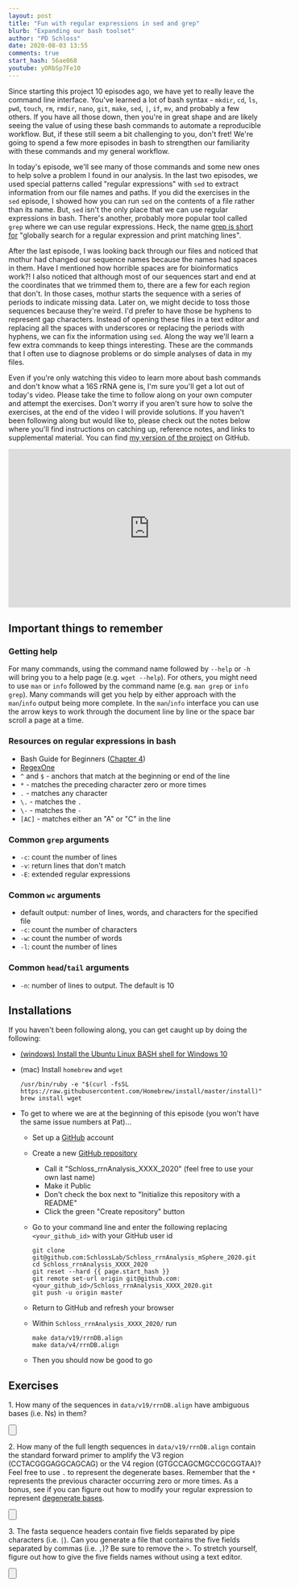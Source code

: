 ```yaml
---
layout: post
title: "Fun with regular expressions in sed and grep"
blurb: "Expanding our bash toolset"
author: "PD Schloss"
date: 2020-08-03 13:55
comments: true
start_hash: 56ae068
youtube: yORbSp7Fe10
---
```


Since starting this project 10 episodes ago, we have yet to really leave the command line interface. You've learned a lot of bash syntax - `mkdir`, `cd`, `ls`, `pwd`, `touch`, `rm`, `rmdir`, `nano`, `git`, `make`, `sed`, `|`, `if`, `mv`, and probably a few others. If you have all those down, then you're in great shape and are likely seeing the value of using these bash commands to automate a reproducible workflow. But, if these still seem a bit challenging to you, don't fret! We're going to spend a few more episodes in bash to strengthen our familiarity with these commands and my general workflow.

In today's episode, we'll see many of those commands and some new ones to help solve a problem I found in our analysis. In the last two episodes, we used special patterns called "regular expressions" with `sed` to extract information from our file names and paths. If you did the exercises in the `sed` episode, I showed how you can run `sed` on the contents of a file rather than its name. But, `sed` isn't the only place that we can use regular expressions in bash. There's another, probably more popular tool called `grep` where we can use regular expressions. Heck, the name [grep is short for](https://en.wikipedia.org/wiki/Grep) "globally search for a regular expression and print matching lines".

After the last episode, I was looking back through our files and noticed that mothur had changed our sequence names because the names had spaces in them. Have I mentioned how horrible spaces are for bioinformatics work?! I also noticed that although most of our sequences start and end at the coordinates that we trimmed them to, there are a few for each region that don't. In those cases, mothur starts the sequence with a series of periods to indicate missing data. Later on, we might decide to toss those sequences because they're weird. I'd prefer to have those be hyphens to represent gap characters. Instead of opening these files in a text editor and replacing all the spaces with underscores or replacing the periods with hyphens, we can fix the information using `sed`. Along the way we'll learn a few extra commands to keep things interesting. These are the commands that I often use to diagnose problems or do simple analyses of data in my files.

Even if you're only watching this video to learn more about bash commands and don't know what a 16S rRNA gene is, I'm sure you'll get a lot out of today's video. Please take the time to follow along on your own computer and attempt the exercises. Don't worry if you aren't sure how to solve the exercises, at the end of the video I will provide solutions. If you haven't been following along but would like to, please check out the notes below where you'll find instructions on catching up, reference notes, and links to supplemental material. You can find [my version of the project](https://github.com/SchlossLab/Schloss_rrnAnalysis_mSphere_2020) on GitHub.

<iframe style="margin: 0 auto;display:block;" width="560" height="315" src="https://www.youtube.com/embed/{{ page.youtube }}" frameborder="0" allow="accelerometer; autoplay; encrypted-media; gyroscope; picture-in-picture" allowfullscreen></iframe>


## Important things to remember

### Getting help
For many commands, using the command name followed by `--help` or `-h` will bring you to a help page (e.g. `wget --help`). For others, you might need to use `man` or `info` followed by the command name (e.g. `man grep` or `info grep`). Many commands will get you help by either approach with the `man`/`info` output being more complete. In the `man`/`info` interface you can use the arrow keys to work through the document line by line or the space bar scroll a page at a time.


### Resources on regular expressions in bash
* Bash Guide for Beginners ([Chapter 4](https://www.tldp.org/LDP/Bash-Beginners-Guide/html/chap_04.html))
* [RegexOne](https://regexone.com)
* `^` and `$` - anchors that match at the beginning or end of the line
* `*` - matches the preceding character zero or more times
* `.` - matches any character
* `\.` - matches the `.`
* `\-` - matches the `-`
* `[AC]` - matches either an "A" or "C" in the line

### Common `grep` arguments
* `-c`: count the number of lines
* `-v`: return lines that don't match
* `-E`: extended regular expressions


### Common `wc` arguments
* default output: number of lines, words, and characters for the specified file
* `-c`: count the number of characters
* `-w`: count the number of words
* `-l`: count the number of lines


### Common `head`/`tail` arguments
* `-n`: number of lines to output. The default is 10



## Installations

If you haven't been following along, you can get caught up by doing the following:

* [(windows) Install the Ubuntu Linux BASH shell for Windows 10](https://itsfoss.com/install-bash-on-windows/)
* (mac) Install `homebrew` and `wget`  

	```
	/usr/bin/ruby -e "$(curl -fsSL https://raw.githubusercontent.com/Homebrew/install/master/install)"
	brew install wget
	```

* To get to where we are at the beginning of this episode (you won't have the same issue numbers at Pat)...
  - Set up a [GitHub](https://www.github.com) account
  - Create a new [GitHub repository](https://github.com/new)
    - Call it "Schloss_rrnAnalysis_XXXX_2020" (feel free to use your own last name)
    - Make it Public
    - Don't check the box next to "Initialize this repository with a README"
    - Click the green "Create repository" button
  - Go to your command line and enter the following replacing `<your_github_id>` with your GitHub user id

		git clone git@github.com:SchlossLab/Schloss_rrnAnalysis_mSphere_2020.git
		cd Schloss_rrnAnalysis_XXXX_2020
		git reset --hard {{ page.start_hash }}
		git remote set-url origin git@github.com:<your_github_id>/Schloss_rrnAnalysis_XXXX_2020.git
		git push -u origin master  

  - Return to GitHub and refresh your browser
  - Within `Schloss_rrnAnalysis_XXXX_2020/` run

	```
	make data/v19/rrnDB.align
	make data/v4/rrnDB.align
	```

  - Then you should now be good to go


## Exercises

1\. How many of the sequences in `data/v19/rrnDB.align` have ambiguous bases (i.e. Ns) in them?

<input type="button" class="hideshow">
<div markdown="1" style="display:none;">
grep -v ">" data/v19/rrnDB.align | grep -c "N"
grep -v ">" data/v19/rrnDB.align | grep "N" | wc -l
</div>

2\. How many of the full length sequences in `data/v19/rrnDB.align` contain the standard forward primer to amplify the V3 region (CCTACGGGAGGCAGCAG) or the V4 region (GTGCCAGCMGCCGCGGTAA)? Feel free to use `.` to represent the degenerate bases. Remember that the `*` represents the previous character occurring zero or more times. As a bonus, see if you can figure out how to modify your regular expression to represent [degenerate bases](https://www.bioinformatics.org/sms/iupac.html).

<input type="button" class="hideshow">
<div markdown="1" style="display:none;">
grep "C-*C-*T-*A-*C-*G-*G-*G-*A-*G-*G-*C-*A-*G-*C-*A-*G" data/v19/rrnDB.align | wc -l
grep "G-*T-*G-*C-*C-*A-*G-*C-*.-*G-*C-*C-*G-*C-*G-*G-*T-*A-*A" data/v19/rrnDB.align | wc -l
grep "G-*T-*G-*C-*C-*A-*G-*C-*[AC]-*G-*C-*C-*G-*C-*G-*G-*T-*A-*A" data/v19/rrnDB.align | wc -l
</div>

3\. The fasta sequence headers contain five fields separated by pipe characters (i.e. `|`). Can you generate a file that contains the five fields separated by commas (i.e. `,`)? Be sure to remove the `>`. To stretch yourself, figure out how to give the five fields names without using a text editor.

<input type="button" class="hideshow">
<div markdown="1" style="display:none;">
echo "organism_name,genome_accession,sequence_accession,chromosome,genome_coordiantes" > header_table.csv
grep ">" data/v19/rrnDB.align | sed "s/|/,/g" | sed "s/>//" >> header_table.csv
</div>
